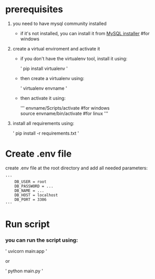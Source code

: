 # prerequisites
1. you need to have mysql community installed 
    - if it's not installed, you can install it from [MySQL installer](https://dev.mysql.com/downloads/installer/) #for windows

2. create a virtual enviroment and activate it
    - if you don't have the virtualenv tool, install it using:

        '
            pip install virtualenv
        '
        
    - then create a virtualenv using:

        '
            virtualenv envname
        '

    - then activate it using:

        '''
            envname/Scripts/activate  #for windows    
            source envname/bin/activate #for linux
        '''

3. install all requirements using:

    '
        pip install -r requirements.txt
    '

# Create .env file
create .env file at the root directory and add all needed parameters:

    '''
        DB_USER = root
        DB_PASSWORD = ...
        DB_NAME = ...
        DB_HOST = localhost
        DB_PORT = 3306
    '''

# Run script
### you can run the script using:
    
'
uvicorn main:app
'

or 

'
python main.py
'
